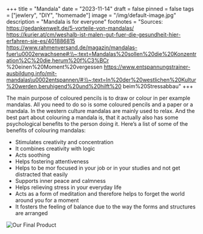+++
title = "Mandala"
date = "2023-11-14"
draft = false
pinned = false
tags = ["jewlery", "DIY", "homemade"]
image = "/img/default-image.jpg"
description = "Mandala is for everyone"
footnotes = "Sources: https://gedankenwelt.de/5-vorteile-von-mandalas/ https://kurier.at/cm/weshalb-ist-malen-gut-fuer-die-gesundheit-hier-erfahren-sie-es/401886815 https://www.rahmenversand.de/magazin/mandalas-fuer\u0002erwachsene#:\\~:text=Mandalas%20sollen%20die%20Konzentration%2C%20die,herum%20f%C3%BCr %20einen%20Moment%20vergessen https://www.entspannungstrainer-ausbildung.info/mit-mandalas\u0002entspannen/#:\\~:text=In%20der%20westlichen%20Kultur%20werden,beruhigend%20und%20hilft%20 beim%20Stressabbau"
+++
<!--StartFragment-->

The main purpose of coloured pencils is to draw or colour in per example mandalas. All you need to do so is some coloured pencils and a paper or a mandala. In the western culture mandalas are mainly used to relax. And the best part about colouring a mandala is, that it actually also has some psychological benefits to the person doing it. Here’s a list of some of the benefits of colouring mandalas: 

* Stimulates creativity and concentration 
* It combines creativity with logic 
* Acts soothing 
* Helps fostering attentiveness 
* Helps to be mor focused in your job or in your studies and not get distracted that easily 
* Supports inner peace and calmness 
* Helps relieving stress in your everyday life 
* Acts as a form of meditation and therefore helps to forget the world around you for a moment
* It fosters the feeling of balance due to the way the forms and structures are arranged

<!--EndFragment-->

![Our Final Product](/img/default-image.jpg)